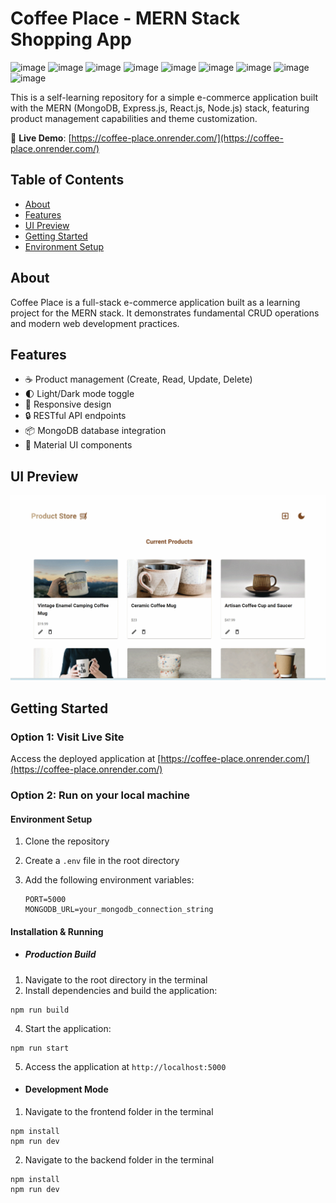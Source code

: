 # Coffee Place - MERN Stack Shopping App

![image](https://img.shields.io/badge/MongoDB-4EA94B?style=for-the-badge&logo=mongodb&logoColor=white) 
![image](https://img.shields.io/badge/Express%20js-000000?style=for-the-badge&logo=express&logoColor=white) 
![image](https://img.shields.io/badge/React-20232A?style=for-the-badge&logo=react&logoColor=61DAFB) 
![image](https://img.shields.io/badge/Node%20js-339933?style=for-the-badge&logo=nodedotjs&logoColor=white) 
![image](https://img.shields.io/badge/Vite-B73BFE?style=for-the-badge&logo=vite&logoColor=FFD62E)
![image](https://img.shields.io/badge/JavaScript-323330?style=for-the-badge&logo=javascript&logoColor=F7DF1E) 
![image](https://img.shields.io/badge/HTML5-E34F26?style=for-the-badge&logo=html5&logoColor=white) 
![image](https://img.shields.io/badge/Material%20UI-007FFF?style=for-the-badge&logo=mui&logoColor=white) 
![image](https://img.shields.io/badge/Render-46E3B7?style=for-the-badge&logo=render&logoColor=white) 

This is a self-learning repository for a simple e-commerce application built with the MERN (MongoDB, Express.js, React.js, Node.js) stack, featuring product management capabilities and theme customization.

🚀 **Live Demo**: [https://coffee-place.onrender.com/](https://coffee-place.onrender.com/)

## Table of Contents
- [About](#about)
- [Features](#features)
- [UI Preview](#ui-preview)
- [Getting Started](#getting-started)
- [Environment Setup](#environment-setup)

## About
Coffee Place is a full-stack e-commerce application built as a learning project for the MERN stack. It demonstrates fundamental CRUD operations and modern web development practices.

## Features
- ☕ Product management (Create, Read, Update, Delete)
- 🌓 Light/Dark mode toggle
- 📱 Responsive design
- 🔒 RESTful API endpoints
- 📦 MongoDB database integration
- 💅 Material UI components
 
## UI Preview
![UI Preview](frontend/public/images/UI%20Preview.gif)

## Getting Started
### Option 1: Visit Live Site
Access the deployed application at [https://coffee-place.onrender.com/](https://coffee-place.onrender.com/)

### Option 2: Run on your local machine

#### Environment Setup
1. Clone the repository
2. Create a `.env` file in the root directory
3. Add the following environment variables:
   
   ```
   PORT=5000
   MONGODB_URL=your_mongodb_connection_string
   ```

#### Installation & Running

- ##### Production Build
1. Navigate to the root directory in the terminal
2. Install dependencies and build the application:
``` 
npm run build
```
4. Start the application:
``` 
npm run start
```   
5. Access the application at `http://localhost:5000`

- #### Development Mode

1. Navigate to the frontend folder in the terminal
  ``` 
  npm install
  npm run dev
  ```
2. Navigate to the backend folder in the terminal
  ``` 
  npm install
  npm run dev
  ```
